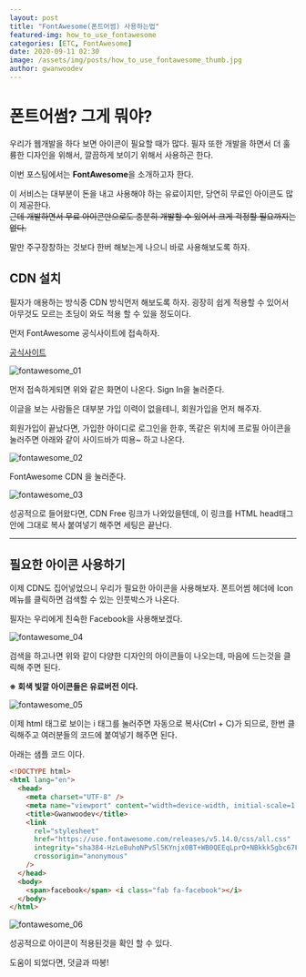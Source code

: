 ```yaml
---
layout: post
title: "FontAwesome(폰트어썸) 사용하는법"
featured-img: how_to_use_fontawesome
categories: [ETC, FontAwesome]
date: 2020-09-11 02:30
image: /assets/img/posts/how_to_use_fontawesome_thumb.jpg
author: gwanwoodev
---
```


# 폰트어썸? 그게 뭐야?

우리가 웹개발을 하다 보면 아이콘이 필요할 때가 많다. 필자 또한 개발을 하면서 더 훌륭한 디자인을 위해서, 깔끔하게 보이기 위해서 사용하곤 한다.

이번 포스팅에서는 <b>FontAwesome</b>을 소개하고자 한다.

이 서비스는 대부분이 돈을 내고 사용해야 하는 유료이지만, 당연히 무료인 아이콘도 많이 제공한다. <br> <span style="text-decoration: line-through">근데 개발하면서 무료 아이콘만으로도 충분히 개발할 수 있어서 크게 걱정할 필요까지는 없다.</span>

말만 주구장창하는 것보다 한버 해보는게 나으니 바로 사용해보도록 하자.

## CDN 설치

필자가 애용하는 방식중 CDN 방식먼저 해보도록 하자. 굉장히 쉽게 적용할 수 있어서 아무것도 모르는 초딩이 와도 적용 할 수 있을 정도이다.

먼저 FontAwesome 공식사이트에 접속하자.

[공식사이트](https://fontawesome.com/)

![fontawesome_01](https://gwanwoodev.github.io/assets/upload/fontawesome_01.jpg)

먼저 접속하게되면 위와 같은 화면이 나온다. Sign In을 눌러준다.

이글을 보는 사람들은 대부분 가입 이력이 없을테니, 회원가입을 먼저 해주자.

회원가입이 끝났다면, 가입한 아이디로 로그인을 한후, 똑같은 위치에 프로필 아이콘을 눌러주면 아래와 같이 사이드바가 띠용~ 하고 나온다.

![fontawesome_02](https://gwanwoodev.github.io/assets/upload/fontawesome_02.jpg)

FontAwesome CDN 을 눌러준다.

![fontawesome_03](https://gwanwoodev.github.io/assets/upload/fontawesome_03.jpg)

성공적으로 들어왔다면, CDN Free 링크가 나와있을텐데, 이 링크를 HTML head태그 안에 그대로 복사 붙여넣기 해주면 세팅은 끝난다.

---

## 필요한 아이콘 사용하기

이제 CDN도 집어넣었으니 우리가 필요한 아이콘을 사용해보자.
폰트어썸 헤더에 Icon 메뉴를 클릭하면 검색할 수 있는 인풋박스가 나온다.

필자는 우리에게 친숙한 Facebook을 사용해보겠다.

![fontawesome_04](https://gwanwoodev.github.io/assets/upload/fontawesome_04.jpg)

검색을 하고나면 위와 같이 다양한 디자인의 아이콘들이 나오는데, 마음에 드는것을 클릭해 주면 된다.

<b>※ 회색 빛깔 아이콘들은 유료버전 이다.</b>

![fontawesome_05](https://gwanwoodev.github.io/assets/upload/fontawesome_05.jpg)

이제 html 태그로 보이는 i 태그를 눌러주면 자동으로 복사(Ctrl + C)가 되므로, 한번 클릭해주고 여러분들의 코드에 붙여넣기 해주면 된다.

아래는 샘플 코드 이다.

```html
<!DOCTYPE html>
<html lang="en">
  <head>
    <meta charset="UTF-8" />
    <meta name="viewport" content="width=device-width, initial-scale=1.0" />
    <title>Gwanwoodev</title>
    <link
      rel="stylesheet"
      href="https://use.fontawesome.com/releases/v5.14.0/css/all.css"
      integrity="sha384-HzLeBuhoNPvSl5KYnjx0BT+WB0QEEqLprO+NBkkk5gbc67FTaL7XIGa2w1L0Xbgc"
      crossorigin="anonymous"
    />
  </head>
  <body>
    <span>facebook</span> <i class="fab fa-facebook"></i>
  </body>
</html>
```

![fontawesome_06](https://gwanwoodev.github.io/assets/upload/fontawesome_06.jpg)

성공적으로 아이콘이 적용된것을 확인 할 수 있다.

도움이 되었다면, 덧글과 따봉!
